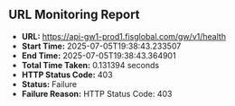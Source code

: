 ## URL Monitoring Report

- **URL:** https://api-gw1-prod1.fisglobal.com/gw/v1/health
- **Start Time:** 2025-07-05T19:38:43.233507
- **End Time:** 2025-07-05T19:38:43.364901
- **Total Time Taken:** 0.131394 seconds
- **HTTP Status Code:** 403
- **Status:** Failure
- **Failure Reason:** HTTP Status Code: 403
